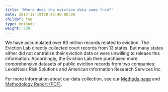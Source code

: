 ```yaml
---
title: 'Where does the eviction data come from?'
date: 2017-11-19T20:43:49-08:00
childof: faq
type: methods
weight: 230
---
```

We have accumulated over 80 million records related to eviction. The Eviction Lab directly collected court records from 13 states. But many states either did not centralize their eviction data or were unwilling to release this information. Accordingly, the Eviction Lab then purchased more comprehensive datasets of public eviction records from two companies: LexisNexis Risk Solutions and American Information Research Services Inc. 

For more information about our data collection, see our <a href="/methods">Methods page</a> and <a href="#">Methodology Report (PDF)</a>.